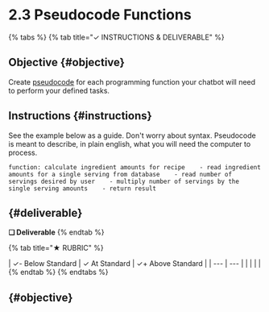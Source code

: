 # 2.3 Pseudocode Functions

{% tabs %}
{% tab title="✓  INSTRUCTIONS & DELIVERABLE" %}
## Objective {#objective}

Create [pseudocode](https://en.wikipedia.org/wiki/Pseudocode) for each programming function your chatbot will need to perform your defined tasks.

## Instructions {#instructions}

See the example below as a guide. Don't worry about syntax. Pseudocode is meant to describe, in plain english, what you will need the computer to process.

```text
function: calculate ingredient amounts for recipe    - read ingredient amounts for a single serving from database    - read number of servings desired by user    - multiply number of servings by the single serving amounts    - return result
```

##   {#deliverable}

**❏ Deliverable**
{% endtab %}

{% tab title="★  RUBRIC" %}


| ✓- Below Standard | ✓ At Standard | ✓+ Above Standard |
| --- | --- |
|  |  |  |
{% endtab %}
{% endtabs %}

##   {#objective}

